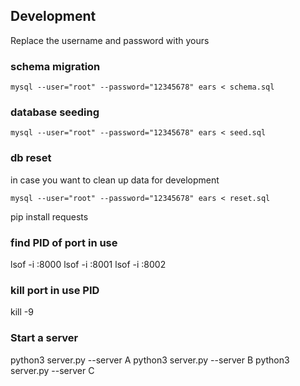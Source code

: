 ## Development

Replace the username and password with yours

### schema migration

```
mysql --user="root" --password="12345678" ears < schema.sql
```

### database seeding

```
mysql --user="root" --password="12345678" ears < seed.sql
```

### db reset

in case you want to clean up data for development

```
mysql --user="root" --password="12345678" ears < reset.sql
```


pip install requests

### find PID of port in use
lsof -i :8000
lsof -i :8001
lsof -i :8002

### kill port in use PID
kill -9 <PID>

### Start a server
python3 server.py --server A
python3 server.py --server B
python3 server.py --server C
